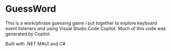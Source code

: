 # GuessWord

This is a work/phrase guessing game I put together to explore keyboard event listeners and using Visual Studio Code Copilot. Much of this code was generated by Copilot.

Built with .NET MAUI and C#